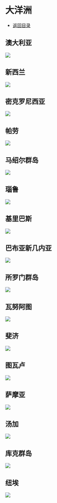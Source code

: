 # 大洋洲
+ [返回目录](../README.md)
## 澳大利亚
![](澳大利亚.webp)
## 新西兰
![](新西兰.webp)
## 密克罗尼西亚
![](密克罗尼西亚.webp)
## 帕劳
![](帕劳.webp)
## 马绍尔群岛
![](马绍尔群岛.webp)
## 瑙鲁
![](瑙鲁.webp)
## 基里巴斯
![](基里巴斯.webp)
## 巴布亚新几内亚
![](巴布亚新几内亚.webp)
## 所罗门群岛
![](所罗门群岛.webp)
## 瓦努阿图
![](瓦努阿图.webp)
## 斐济
![](斐济.webp)
## 图瓦卢
![](图瓦卢.webp)
## 萨摩亚
![](萨摩亚.webp)
## 汤加
![](汤加.webp)
## 库克群岛
![](库克群岛.webp)
## 纽埃
![](纽埃.webp)